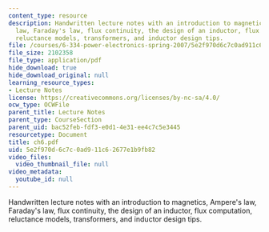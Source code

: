 ```yaml
---
content_type: resource
description: Handwritten lecture notes with an introduction to magnetics, Ampere's
  law, Faraday's law, flux continuity, the design of an inductor, flux computation,
  reluctance models, transformers, and inductor design tips.
file: /courses/6-334-power-electronics-spring-2007/5e2f970d6c7c0ad911c62677e1b9fb82_ch6.pdf
file_size: 2102358
file_type: application/pdf
hide_download: true
hide_download_original: null
learning_resource_types:
- Lecture Notes
license: https://creativecommons.org/licenses/by-nc-sa/4.0/
ocw_type: OCWFile
parent_title: Lecture Notes
parent_type: CourseSection
parent_uid: bac52feb-fdf3-e0d1-4e31-ee4c7c5e3445
resourcetype: Document
title: ch6.pdf
uid: 5e2f970d-6c7c-0ad9-11c6-2677e1b9fb82
video_files:
  video_thumbnail_file: null
video_metadata:
  youtube_id: null
---
```

Handwritten lecture notes with an introduction to magnetics, Ampere's law, Faraday's law, flux continuity, the design of an inductor, flux computation, reluctance models, transformers, and inductor design tips.